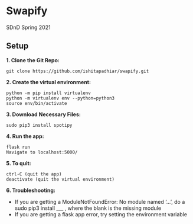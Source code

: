 # Swapify
SDnD Spring 2021

## Setup

**1. Clone the Git Repo:**
```
git clone https://github.com/ishitapadhiar/swapify.git
```

**2. Create the virtual environment:**
```
python -m pip install virtualenv
python -m virtualenv env --python=python3
source env/bin/activate
```

**3. Download Necessary Files:**
```
sudo pip3 install spotipy
```

**4. Run the app:**
```
flask run
Navigate to localhost:5000/
```

**5. To quit:**
```
ctrl-C (quit the app)
deactivate (quit the virtual environment)
```

**6. Troubleshooting:**
- If you are getting a  ModuleNotFoundError: No module named ‘...’, do a sudo pip3 install ___ , where the blank is the missing module
- If you are getting a flask app error, try setting the environment variable



